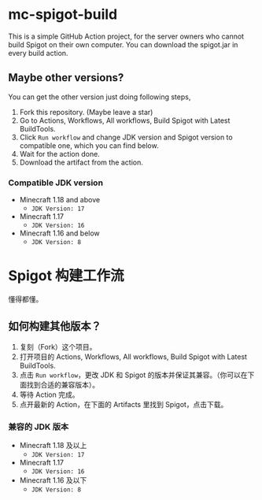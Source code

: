 # mc-spigot-build
This is a simple GitHub Action project, for the server owners who cannot build Spigot on their own computer. You can download the spigot.jar in every build action.

## Maybe other versions?
You can get the other version just doing following steps,

1. Fork this repository. (Maybe leave a star)
2. Go to Actions, Workflows, All workflows, Build Spigot with Latest BuildTools.
3. Click `Run workflow` and change JDK version and Spigot version to compatible one, which you can find below.
4. Wait for the action done.
5. Download the artifact from the action.

### Compatible JDK version

- Minecraft 1.18 and above
  - `JDK Version: 17`
- Minecraft 1.17
  - `JDK Version: 16`
- Minecraft 1.16 and below
  - `JDK Version: 8`

# Spigot 构建工作流

懂得都懂。

## 如何构建其他版本？

1. 复刻（Fork）这个项目。
2. 打开项目的 Actions, Workflows, All workflows, Build Spigot with Latest BuildTools.
3. 点击 `Run workflow`，更改 JDK 和 Spigot 的版本并保证其兼容。（你可以在下面找到合适的兼容版本）。
4. 等待 Action 完成。
5. 点开最新的 Action，在下面的 Artifacts 里找到 Spigot，点击下载。

### 兼容的 JDK 版本

- Minecraft 1.18 及以上
  - `JDK Version: 17`
- Minecraft 1.17
  - `JDK Version: 16`
- Minecraft 1.16 及以下
  - `JDK Version: 8`
